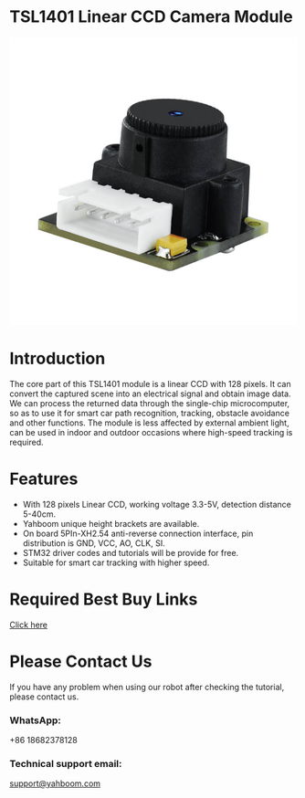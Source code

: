 # TSL1401 Linear CCD Camera Module
![](https://github.com/YahboomTechnology/TSL1401-Linear-CCD-module/blob/main/TSL1401-Linear-CCD-module.jpg)
# Introduction
The core part of this TSL1401 module is a linear CCD with 128 pixels. It can convert the captured scene into an electrical signal and obtain image data. We can process the returned data through the single-chip microcomputer, so as to use it for smart car path recognition, tracking, obstacle avoidance and other functions. The module is less affected by external ambient light, can be used in indoor and outdoor occasions where high-speed tracking is required.
# Features
* With 128 pixels Linear CCD, working voltage 3.3-5V, detection distance 5-40cm.
* Yahboom unique height brackets are available.
* On board 5PIn-XH2.54 anti-reverse connection interface, pin distribution is GND, VCC, AO, CLK, SI.
* STM32 driver codes and tutorials will be provide for free.
* Suitable for smart car tracking with higher speed.

# Required Best Buy Links
[Click here](https://category.yahboom.net/products/tsl1401)

# Please Contact Us
If you have any problem when using our robot after checking the tutorial, please contact us.

### WhatsApp:
+86 18682378128

### Technical support email: 
support@yahboom.com

